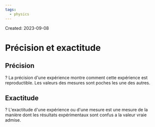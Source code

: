```yaml
---
tags:
  - physics
---
```

Created: 2023-09-08

# Précision et exactitude
## Précision
?
La précision d'une expérience montre comment cette expérience est reproductible. Les valeurs des mesures sont poches les une des autres.
<!--SR:!2023-09-16,2,190-->

## Exactitude
?
L'exactitude d'une expérience ou d'une mesure est une mesure de la manière dont les résultats expérimentaux sont confus a la valeur vraie admise.
<!--SR:!2023-09-19,4,210-->